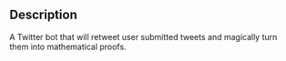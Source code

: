 ## Description

A Twitter bot that will retweet user submitted tweets
and magically turn them into mathematical proofs.

